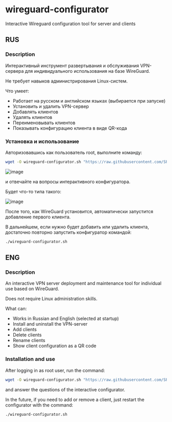 # wireguard-configurator
Interactive Wireguard configuration tool for server and clients
## RUS
### Description
Интерактивный инструмент развертывания и обслуживания VPN-сервера для индивидуального использования на базе WireGuard.

Не требует навыков администрирования Linux-систем.


Что умеет:
- Работает на русском и английском языках (выбирается при запуске)
- Установить и удалить VPN-сервер
- Добавлять клиентов
- Удалять клиентов
- Переименовывать клиентов
- Показывать конфигурацию клиента в виде QR-кода

### Установка и использование

Авторизовавшись как пользователь root, выполните команду:
```bash
wget -O wireguard-configurator.sh "https://raw.githubusercontent.com/SPIDER-L33T/wireguard-configurator/main/wireguard-configurator.sh" && chmod +x wireguard-configurator.sh && ./wireguard-configurator.sh
```
![image](https://user-images.githubusercontent.com/8372513/162054779-b4a55e49-e560-4f10-906f-82a55f565d6e.png)

и отвечайте на вопросы интерактивного конфигуратора.

Будет что-то типа такого:

![image](https://user-images.githubusercontent.com/8372513/162055457-408d47d3-8221-4bb9-8f17-dd0ef8e78c8a.png)

После того, как WireGuard установится, автоматически запустится добавление первого клиента.

В дальнейшем, если нужно будет добавить или удалить клиента, достаточно повторно запустить конфигуратор командой:
```bash
./wireguard-configurator.sh
```
## ENG
### Description
An interactive VPN server deployment and maintenance tool for individual use based on WireGuard.

Does not require Linux administration skills.

What can:
- Works in Russian and English (selected at startup)
- Install and uninstall the VPN-server
- Add clients
- Delete clients
- Rename clients
- Show client configuration as a QR code

### Installation and use
After logging in as root user, run the command:
```bash
wget -O wireguard-configurator.sh "https://raw.githubusercontent.com/SPIDER-L33T/wireguard-configurator/main/wireguard-configurator.sh" && chmod +x wireguard-configurator.sh && ./wireguard-configurator.sh
```

and answer the questions of the interactive configurator.

In the future, if you need to add or remove a client, just restart the configurator with the command:
```bash
./wireguard-configurator.sh
```
